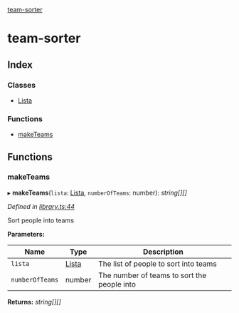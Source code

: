 [team-sorter](README.md)

# team-sorter

## Index

### Classes

* [Lista](classes/lista.md)

### Functions

* [makeTeams](README.md#maketeams)

## Functions

###  makeTeams

▸ **makeTeams**(`lista`: [Lista](classes/lista.md), `numberOfTeams`: number): *string[][]*

*Defined in [library.ts:44](https://github.com/ernestoittig/teams/blob/761eaff/src/library.ts#L44)*

 Sort people into teams

**Parameters:**

Name | Type | Description |
------ | ------ | ------ |
`lista` | [Lista](classes/lista.md) | The list of people to sort into teams |
`numberOfTeams` | number | The number of teams to sort the people into  |

**Returns:** *string[][]*
